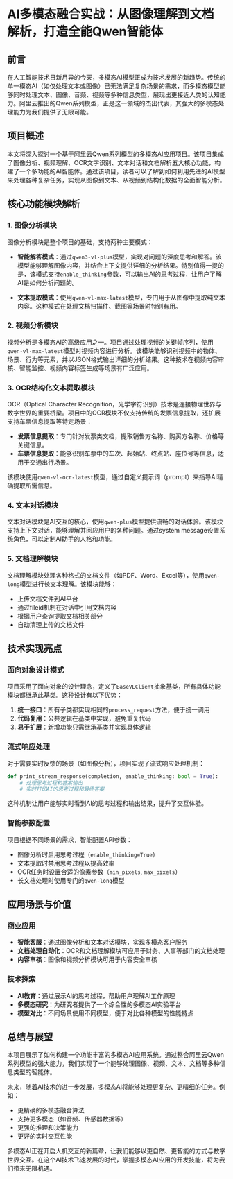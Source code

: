 # AI多模态融合实战：从图像理解到文档解析，打造全能Qwen智能体

## 前言

在人工智能技术日新月异的今天，多模态AI模型正成为技术发展的新趋势。传统的单一模态AI（如仅处理文本或图像）已无法满足复杂场景的需求，而多模态模型能够同时处理文本、图像、音频、视频等多种信息类型，展现出更接近人类的认知能力。阿里云推出的Qwen系列模型，正是这一领域的杰出代表，其强大的多模态处理能力为我们提供了无限可能。

## 项目概述

本文将深入探讨一个基于阿里云Qwen系列模型的多模态AI应用项目。该项目集成了图像分析、视频理解、OCR文字识别、文本对话和文档解析五大核心功能，构建了一个多功能的AI智能体。通过该项目，读者可以了解到如何利用先进的AI模型来处理各种复杂任务，实现从图像到文本、从视频到结构化数据的全面智能分析。

## 核心功能模块解析

### 1. 图像分析模块

图像分析模块是整个项目的基础，支持两种主要模式：

- **智能解答模式**：通过`qwen3-vl-plus`模型，实现对问题的深度思考和解答。该模型能够理解图像内容，并结合上下文提供详细的分析结果。特别值得一提的是，该模式支持`enable_thinking`参数，可以输出AI的思考过程，让用户了解AI是如何分析问题的。

- **文本提取模式**：使用`qwen-vl-max-latest`模型，专门用于从图像中提取纯文本内容。这种模式在处理文档扫描件、截图等场景时特别有用。

### 2. 视频分析模块

视频分析是多模态AI的高级应用之一。项目通过处理视频的关键帧序列，使用`qwen-vl-max-latest`模型对视频内容进行分析。该模块能够识别视频中的物体、场景、行为等元素，并以JSON格式输出详细的分析结果。这种技术在视频内容审核、智能监控、视频内容标签生成等场景有广泛应用。

### 3. OCR结构化文本提取模块

OCR（Optical Character Recognition，光学字符识别）技术是连接物理世界与数字世界的重要桥梁。项目中的OCR模块不仅支持传统的发票信息提取，还扩展支持车票信息提取等特定场景：

- **发票信息提取**：专门针对发票类文档，提取销售方名称、购买方名称、价格等关键信息。
- **车票信息提取**：能够识别车票中的车次、起始站、终点站、座位号等信息，适用于交通出行场景。

该模块使用`qwen-vl-ocr-latest`模型，通过自定义提示词（prompt）来指导AI精确提取所需信息。

### 4. 文本对话模块

文本对话模块是AI交互的核心，使用`qwen-plus`模型提供流畅的对话体验。该模块支持上下文对话，能够理解并回应用户的各种问题。通过system message设置系统角色，可以定制AI助手的人格和功能。

### 5. 文档理解模块

文档理解模块处理各种格式的文档文件（如PDF、Word、Excel等），使用`qwen-long`模型进行长文本理解。该模块能够：

- 上传文档文件到AI平台
- 通过fileid机制在对话中引用文档内容
- 根据用户查询提取文档相关部分
- 自动清理上传的文档文件

## 技术实现亮点

### 面向对象设计模式

项目采用了面向对象的设计理念，定义了`BaseVLClient`抽象基类，所有具体功能模块都继承此基类。这种设计有以下优势：

1. **统一接口**：所有子类都实现相同的`process_request`方法，便于统一调用
2. **代码复用**：公共逻辑在基类中实现，避免重复代码
3. **易于扩展**：新增功能只需继承基类并实现具体逻辑

### 流式响应处理

对于需要实时反馈的场景（如图像分析），项目实现了流式响应处理机制：

```python
def print_stream_response(completion, enable_thinking: bool = True):
    # 处理思考过程和答案输出
    # 实时打印AI的思考过程和最终答案
```

这种机制让用户能够实时看到AI的思考过程和输出结果，提升了交互体验。

### 智能参数配置

项目根据不同场景的需求，智能配置API参数：

- 图像分析时启用思考过程（`enable_thinking=True`）
- 文本提取时禁用思考过程以提高效率
- OCR任务时设置合适的像素参数（`min_pixels`, `max_pixels`）
- 长文档处理时使用专门的`qwen-long`模型

## 应用场景与价值

### 商业应用

- **智能客服**：通过图像分析和文本对话模块，实现多模态客户服务
- **文档处理自动化**：OCR和文档理解模块可应用于财务、人事等部门的文档处理
- **内容审核**：图像和视频分析模块可用于内容安全审核

### 技术探索

- **AI教育**：通过展示AI的思考过程，帮助用户理解AI工作原理
- **多模态研究**：为研究者提供了一个综合性的多模态AI实验平台
- **模型对比**：不同场景使用不同模型，便于对比各种模型的性能特点

## 总结与展望

本项目展示了如何构建一个功能丰富的多模态AI应用系统。通过整合阿里云Qwen系列模型的强大能力，我们实现了一个能够处理图像、视频、文本、文档等多种信息类型的智能体。

未来，随着AI技术的进一步发展，多模态AI将能够处理更复杂、更精细的任务。例如：

- 更精确的多模态融合算法
- 支持更多模态（如音频、传感器数据等）
- 更强的推理和决策能力
- 更好的实时交互性能

多模态AI正在开启人机交互的新篇章，让我们能够以更自然、更智能的方式与数字世界交互。在这个AI技术飞速发展的时代，掌握多模态AI应用的开发技能，将为我们带来无限机遇。